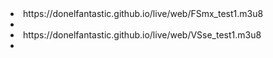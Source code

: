 <li>https://donelfantastic.github.io/live/web/FSmx_test1.m3u8<li>
  
<li>https://donelfantastic.github.io/live/web/VSse_test1.m3u8<li>
